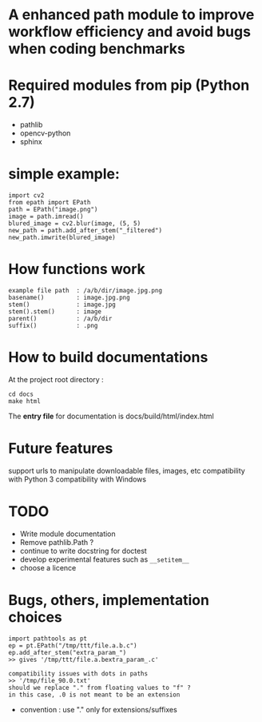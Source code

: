 # A enhanced path module to improve workflow efficiency and avoid bugs when coding benchmarks

# Required modules from pip (Python 2.7)
* pathlib
* opencv-python
* sphinx


# simple example:
    import cv2
    from epath import EPath
    path = EPath("image.png")
    image = path.imread()
    blured_image = cv2.blur(image, (5, 5)
    new_path = path.add_after_stem("_filtered")
    new_path.imwrite(blured_image)


# How functions work
    example file path  : /a/b/dir/image.jpg.png
    basename()         : image.jpg.png
    stem()             : image.jpg
    stem().stem()      : image
    parent()           : /a/b/dir
    suffix()           : .png 

# How to build documentations
At the project root directory :

    cd docs
    make html

The **entry file** for documentation is docs/build/html/index.html
    
# Future features
   support urls to manipulate downloadable files, images, etc
   compatibility with Python 3
   compatibility with Windows
   
# TODO
* Write module documentation
* Remove pathlib.Path ?
* continue to write docstring for doctest
* develop experimental features such as ``__setitem__``
* choose a licence
   
# Bugs, others, implementation choices
    import pathtools as pt
    ep = pt.EPath("/tmp/ttt/file.a.b.c")
    ep.add_after_stem("extra_param_")
    >> gives '/tmp/ttt/file.a.bextra_param_.c'
    
    compatibility issues with dots in paths
    >> '/tmp/file_90.0.txt'
    should we replace "." from floating values to "f" ?
    in this case, .0 is not meant to be an extension
    
* convention : use "." only for extensions/suffixes




